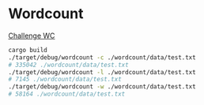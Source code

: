 # Wordcount

[Challenge WC](https://codingchallenges.fyi/challenges/challenge-wc)

```sh
cargo build
./target/debug/wordcount -c ./wordcount/data/test.txt
# 335042 ./wordcount/data/test.txt
./target/debug/wordcount -l ./wordcount/data/test.txt
# 7145 ./wordcount/data/test.txt
./target/debug/wordcount -w ./wordcount/data/test.txt
# 58164 ./wordcount/data/test.txt
```
